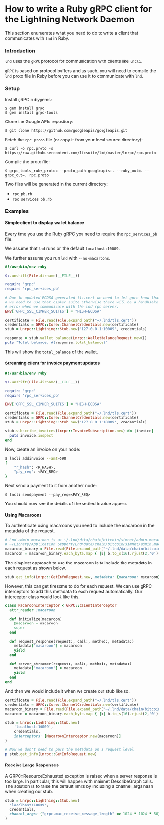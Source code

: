 # How to write a Ruby gRPC client for the Lightning Network Daemon

This section enumerates what you need to do to write a client that communicates
with `lnd` in Ruby.

### Introduction

`lnd` uses the `gRPC` protocol for communication with clients like `lncli`.

`gRPC` is based on protocol buffers and as such, you will need to compile
the `lnd` proto file in Ruby before you can use it to communicate with `lnd`.

### Setup

Install gRPC rubygems:

```
$ gem install grpc
$ gem install grpc-tools
```

Clone the Google APIs repository:

```
$ git clone https://github.com/googleapis/googleapis.git
```

Fetch the `rpc.proto` file (or copy it from your local source directory):

```
$ curl -o rpc.proto -s https://raw.githubusercontent.com/ltcsuite/lnd/master/lnrpc/rpc.proto
```

Compile the proto file:

```
$ grpc_tools_ruby_protoc --proto_path googleapis:. --ruby_out=. --grpc_out=. rpc.proto
```

Two files will be generated in the current directory: 

* `rpc_pb.rb`
* `rpc_services_pb.rb`

### Examples

#### Simple client to display wallet balance

Every time you use the Ruby gRPC you need to require the `rpc_services_pb` file.

We assume that `lnd` runs on the default `localhost:10009`.

We further assume you run `lnd` with `--no-macaroons`.

```ruby
#!/usr/bin/env ruby

$:.unshift(File.dirname(__FILE__))

require 'grpc'
require 'rpc_services_pb'

# Due to updated ECDSA generated tls.cert we need to let gprc know that
# we need to use that cipher suite otherwise there will be a handhsake
# error when we communicate with the lnd rpc server.
ENV['GRPC_SSL_CIPHER_SUITES'] = "HIGH+ECDSA"

certificate = File.read(File.expand_path("~/.lnd/tls.cert"))
credentials = GRPC::Core::ChannelCredentials.new(certificate)
stub = Lnrpc::Lightning::Stub.new('127.0.0.1:10009', credentials)

response = stub.wallet_balance(Lnrpc::WalletBalanceRequest.new())
puts "Total balance: #{response.total_balance}"
```

This will show the `total_balance` of the wallet.

#### Streaming client for invoice payment updates

```ruby
#!/usr/bin/env ruby

$:.unshift(File.dirname(__FILE__))

require 'grpc'
require 'rpc_services_pb'

ENV['GRPC_SSL_CIPHER_SUITES'] = "HIGH+ECDSA"

certificate = File.read(File.expand_path("~/.lnd/tls.cert"))
credentials = GRPC::Core::ChannelCredentials.new(certificate)
stub = Lnrpc::Lightning::Stub.new('127.0.0.1:10009', credentials)

stub.subscribe_invoices(Lnrpc::InvoiceSubscription.new) do |invoice|
  puts invoice.inspect
end
```

Now, create an invoice on your node:

```bash
$ lncli addinvoice --amt=590
{
	"r_hash": <R_HASH>,
	"pay_req": <PAY_REQ>
}
```

Next send a payment to it from another node:

```
$ lncli sendpayment --pay_req=<PAY_REQ>
```

You should now see the details of the settled invoice appear.

#### Using Macaroons

To authenticate using macaroons you need to include the macaroon in the metadata of the request.

```ruby
# Lnd admin macaroon is at ~/.lnd/data/chain/bitcoin/simnet/admin.macaroon on Linux and
# ~/Library/Application Support/Lnd/data/chain/bitcoin/simnet/admin.macaroon on Mac
macaroon_binary = File.read(File.expand_path("~/.lnd/data/chain/bitcoin/simnet/admin.macaroon"))
macaroon = macaroon_binary.each_byte.map { |b| b.to_s(16).rjust(2,'0') }.join
```

The simplest approach to use the macaroon is to include the metadata in each request as shown below.

```ruby
stub.get_info(Lnrpc::GetInfoRequest.new, metadata: {macaroon: macaroon})
```

However, this can get tiresome to do for each request. We can use gRPC interceptors to add this metadata to each request automatically. Our interceptor class would look like this.

```ruby
class MacaroonInterceptor < GRPC::ClientInterceptor
  attr_reader :macaroon

  def initialize(macaroon)
    @macaroon = macaroon
    super
  end

  def request_response(request:, call:, method:, metadata:)
    metadata['macaroon'] = macaroon
    yield
  end

  def server_streamer(request:, call:, method:, metadata:)
    metadata['macaroon'] = macaroon
    yield
  end
end
```

And then we would include it when we create our stub like so.

```ruby
certificate = File.read(File.expand_path("~/.lnd/tls.cert"))
credentials = GRPC::Core::ChannelCredentials.new(certificate)
macaroon_binary = File.read(File.expand_path("~/.lnd/data/chain/bitcoin/simnet/admin.macaroon"))
macaroon = macaroon_binary.each_byte.map { |b| b.to_s(16).rjust(2,'0') }.join

stub = Lnrpc::Lightning::Stub.new(
	'localhost:10009',
	credentials,
	interceptors: [MacaroonInterceptor.new(macaroon)]
)

# Now we don't need to pass the metadata on a request level
p stub.get_info(Lnrpc::GetInfoRequest.new)
```

#### Receive Large Responses

A GRPC::ResourceExhausted exception is raised when a server response is too large. In particular, this will happen with mainnet DescribeGraph calls. The solution is to raise the default limits by including a channel_args hash when creating our stub.

```ruby
stub = Lnrpc::Lightning::Stub.new(
  'localhost:10009',
  credentials,
  channel_args: {"grpc.max_receive_message_length" => 1024 * 1024 * 50}
)
```